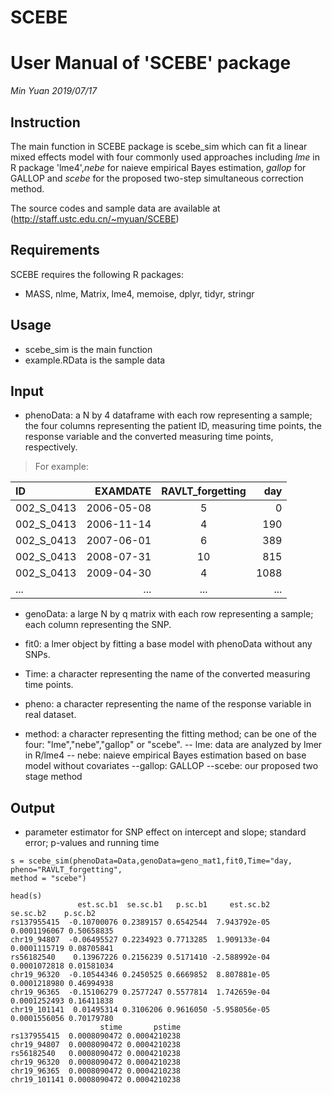 # SCEBE
# User Manual of 'SCEBE' package 
*Min Yuan*
*2019/07/17*

## Instruction
The main function in SCEBE package is scebe_sim which can fit a linear mixed effects model with four commonly used approaches including *lme* in R package 'lme4',*nebe* for naieve empirical Bayes estimation, *gallop* for GALLOP and *scebe* for the proposed two-step simultaneous correction method. 

The source codes and sample data are available at (http://staff.ustc.edu.cn/~myuan/SCEBE)

## Requirements

SCEBE requires the following R packages:

- MASS, nlme, Matrix, lme4, memoise, dplyr, tidyr, stringr

## Usage

- scebe_sim is the main function
- example.RData is the sample data

## Input

- phenoData: a N by 4 dataframe with each row representing a sample; the four columns representing the patient ID, measuring time points, the response variable and the converted measuring time points, respectively.
> For example:

| ID      |     EXAMDATE | RAVLT_forgetting| day|
| :-------- | ----------:| :-------------: |----:|
| 002_S_0413| 2006-05-08 |                5|    0|
 |002_S_0413| 2006-11-14 |                4 | 190|
 |002_S_0413| 2007-06-01 |                6 | 389|
 |002_S_0413| 2008-07-31 |               10 | 815|
 |002_S_0413 |2009-04-30 |                4 |1088|
 |...        |...        |...               |... |


- genoData: a large N by q matrix with each row representing a sample; each column representing the SNP.
 
- fit0: a lmer object by fitting a base model with phenoData without any SNPs.

- Time: a character representing the name of the converted measuring time points.

- pheno: a character representing the name of the response variable in real dataset.

- method: a character representing the fitting method; can be one of the four: "lme","nebe","gallop" or "scebe".
 -- lme: data are analyzed by lmer in R/lme4
 -- nebe: naieve empirical Bayes estimation based on base model without covariates
 --gallop: GALLOP
 --scebe: our proposed two stage method
 
 ## Output

- parameter estimator for SNP effect on intercept and slope; standard error; p-values and running time


```
s = scebe_sim(phenoData=Data,genoData=geno_mat1,fit0,Time="day, pheno="RAVLT_forgetting",
method = "scebe")

head(s)
               est.sc.b1  se.sc.b1   p.sc.b1     est.sc.b2     se.sc.b2    p.sc.b2
rs137955415  -0.10700076 0.2389157 0.6542544  7.943792e-05 0.0001196067 0.50658835
chr19_94807  -0.06495527 0.2234923 0.7713285  1.909133e-04 0.0001115719 0.08705841
rs56182540    0.13967226 0.2156239 0.5171410 -2.588992e-04 0.0001072818 0.01581034
chr19_96320  -0.10544346 0.2450525 0.6669852  8.807881e-05 0.0001218980 0.46994938
chr19_96365  -0.15106279 0.2577247 0.5577814  1.742659e-04 0.0001252493 0.16411838
chr19_101141  0.01495314 0.3106206 0.9616050 -5.958056e-05 0.0001556056 0.70179780
                    stime       pstime
rs137955415  0.0008090472 0.0004210238
chr19_94807  0.0008090472 0.0004210238
rs56182540   0.0008090472 0.0004210238
chr19_96320  0.0008090472 0.0004210238
chr19_96365  0.0008090472 0.0004210238
chr19_101141 0.0008090472 0.0004210238


